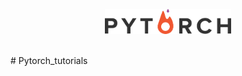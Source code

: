 <p align="center">
    <a href="http://pytorch.org/" target="_blank">
    <img width="40%" src="logo.png" style="max-width:100%;">
    </a>
</p>


<br>
# Pytorch_tutorials
